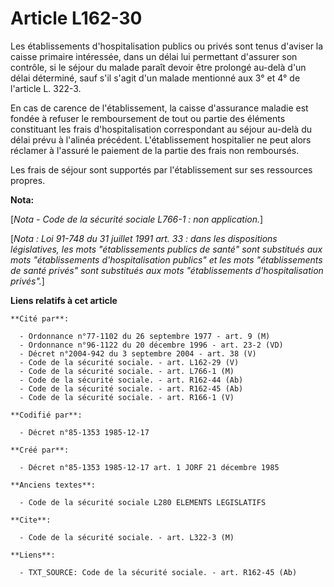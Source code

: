 # Article L162-30

Les établissements d'hospitalisation publics ou privés sont tenus d'aviser la caisse primaire intéressée, dans un délai lui
permettant d'assurer son contrôle, si le séjour du malade paraît devoir être prolongé au-delà d'un délai déterminé, sauf s'il
s'agit d'un malade mentionné aux 3° et 4° de l'article L. 322-3. 

En cas de carence de l'établissement, la caisse d'assurance maladie est fondée à refuser le remboursement de tout ou partie
des éléments constituant les frais d'hospitalisation correspondant au séjour au-delà du délai prévu à l'alinéa précédent.
L'établissement hospitalier ne peut alors réclamer à l'assuré le paiement de la partie des frais non remboursés. 

Les frais de séjour sont supportés par l'établissement sur ses ressources propres.

**Nota:**

[*Nota - Code de la sécurité sociale L766-1 : non application.*]

[*Nota : Loi 91-748 du 31 juillet 1991 art. 33 : dans les dispositions législatives, les mots "établissements publics de
santé" sont substitués aux mots "établissements d'hospitalisation publics" et les mots "établissements de santé privés" sont
substitués aux mots "établissements d'hospitalisation privés".*]

**Liens relatifs à cet article**

	**Cité par**:

	  - Ordonnance n°77-1102 du 26 septembre 1977 - art. 9 (M)
	  - Ordonnance n°96-1122 du 20 décembre 1996 - art. 23-2 (VD)
	  - Décret n°2004-942 du 3 septembre 2004 - art. 38 (V)
	  - Code de la sécurité sociale. - art. L162-29 (V)
	  - Code de la sécurité sociale. - art. L766-1 (M)
	  - Code de la sécurité sociale. - art. R162-44 (Ab)
	  - Code de la sécurité sociale. - art. R162-45 (Ab)
	  - Code de la sécurité sociale. - art. R166-1 (V)

	**Codifié par**:

	  - Décret n°85-1353 1985-12-17

	**Créé par**:

	  - Décret n°85-1353 1985-12-17 art. 1 JORF 21 décembre 1985

	**Anciens textes**:

	  - Code de la sécurité sociale L280 ELEMENTS LEGISLATIFS

	**Cite**:

	  - Code de la sécurité sociale. - art. L322-3 (M)

	**Liens**:

	  - TXT_SOURCE: Code de la sécurité sociale. - art. R162-45 (Ab)
